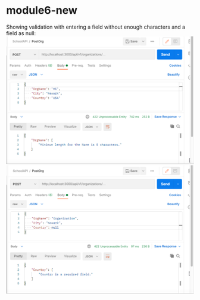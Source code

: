 # module6-new
Showing validation with entering a field without enough characters and a field as null:
![mod9-1.png](https://github.com/mm2288/module6-new/blob/master/images/mod9-1.png?raw=true)
![mod9-2.png](https://github.com/mm2288/module6-new/blob/master/images/mod9-2.png?raw=true)
